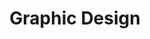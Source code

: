 ---
id: "3"
slug: "graphic"
title: "Graphic Design"
image: "megayadak.png"
description: "this is an ecommerce project using html sass jquery"
---